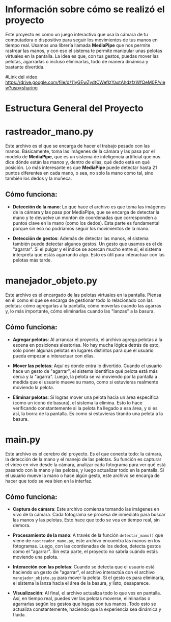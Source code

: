 # Información sobre cómo se realizó el proyecto
Este proyecto es como un juego interactivo que usa la cámara de tu computadora o dispositivo para seguir los movimientos de tus manos en tiempo real. Usamos una librería llamada **MediaPipe** que nos permite rastrear las manos, y con eso el sistema te permite manipular unas pelotas virtuales en la pantalla. La idea es que, con tus gestos, puedas mover las pelotas, agarrarlas o incluso eliminarlas, todo de manera dinámica y bastante divertida.

#Link del video 
https://drive.google.com/file/d/11yGEwZydtCWefIzYaxtAhdzfzWfQeM0P/view?usp=sharing

# Estructura General del Proyecto

# rastreador_mano.py
Este archivo es el que se encarga de hacer el trabajo pesado con las manos. Básicamente, toma las imágenes de la cámara y las pasa por el modelo de **MediaPipe**, que es un sistema de inteligencia artificial que nos dice dónde están las manos y, dentro de ellas, qué dedo está en qué posición. Lo más interesante es que **MediaPipe** puede detectar hasta 21 puntos diferentes en cada mano, o sea, no solo la mano como tal, sino también los dedos y la muñeca.

## Cómo funciona:
- **Detección de la mano**: Lo que hace el archivo es que toma las imágenes de la cámara y las pasa por MediaPipe, que se encarga de detectar la mano y te devuelve un montón de coordenadas que corresponden a puntos clave en la mano (como los dedos). Esta parte es fundamental porque sin eso no podríamos seguir los movimientos de la mano.
  
- **Detección de gestos**: Además de detectar las manos, el sistema también puede detectar algunos gestos. Un gesto que usamos es el de "agarrar". Si el pulgar y el índice se acercan mucho entre sí, el sistema interpreta que estás agarrando algo. Esto es útil para interactuar con las pelotas más tarde.

# manejador_objeto.py
Este archivo es el encargado de las pelotas virtuales en la pantalla. Piensa en él como el que se encarga de gestionar todo lo relacionado con las pelotas: cómo agregarlas a la pantalla, cómo moverlas cuando las agarras y, lo más importante, cómo eliminarlas cuando las "lanzas" a la basura.

## Cómo funciona:
- **Agregar pelotas**: Al arrancar el proyecto, el archivo agrega pelotas a la escena en posiciones aleatorias. No hay mucha lógica detrás de esto, solo poner algunas pelotas en lugares distintos para que el usuario pueda empezar a interactuar con ellas.

- **Mover las pelotas**: Aquí es donde entra lo divertido. Cuando el usuario hace un gesto de "agarrar", el sistema identifica qué pelota está más cerca y la "agarra". Luego, la pelota se va moviendo por la pantalla a medida que el usuario mueve su mano, como si estuvieras realmente moviendo la pelota.

- **Eliminar pelotas**: Si logras mover una pelota hacia un área específica (como un icono de basura), el sistema la elimina. Esto lo hace verificando constantemente si la pelota ha llegado a esa área, y si es así, la borra de la pantalla. Es como si estuvieras tirando una pelota a la basura.

# main.py
Este archivo es el cerebro del proyecto. Es el que conecta todo: la cámara, la detección de la mano y el manejo de las pelotas. Su función es capturar el video en vivo desde la cámara, analizar cada fotograma para ver qué está pasando con la mano y las pelotas, y luego actualizar todo en la pantalla. Si el usuario mueve la mano o hace algún gesto, este archivo se encarga de hacer que todo se vea bien en la interfaz.

## Cómo funciona:
- **Captura de cámara**: Este archivo comienza tomando las imágenes en vivo de la cámara. Cada fotograma se procesa de inmediato para buscar las manos y las pelotas. Esto hace que todo se vea en tiempo real, sin demora.
  
- **Procesamiento de la mano**: A través de la función `detectar_mano()` que viene de `rastreador_mano.py`, este archivo encuentra las manos en los fotogramas. Luego, con las coordenadas de los dedos, detecta gestos como el "agarrar". Sin esta parte, el proyecto no sabría cuándo estás moviendo una pelota.

- **Interacción con las pelotas**: Cuando se detecta que el usuario está haciendo un gesto de "agarrar", el archivo interactúa con el archivo `manejador_objeto.py` para mover la pelota. Si el gesto es para eliminarla, el sistema la lanza hacia el área de la basura, y listo, desaparece.

- **Visualización**: Al final, el archivo actualiza todo lo que ves en pantalla. Así, en tiempo real, puedes ver las pelotas moverse, eliminarlas o agarrarlas según los gestos que hagas con tus manos. Todo esto se actualiza constantemente, haciendo que la experiencia sea dinámica y fluida.

